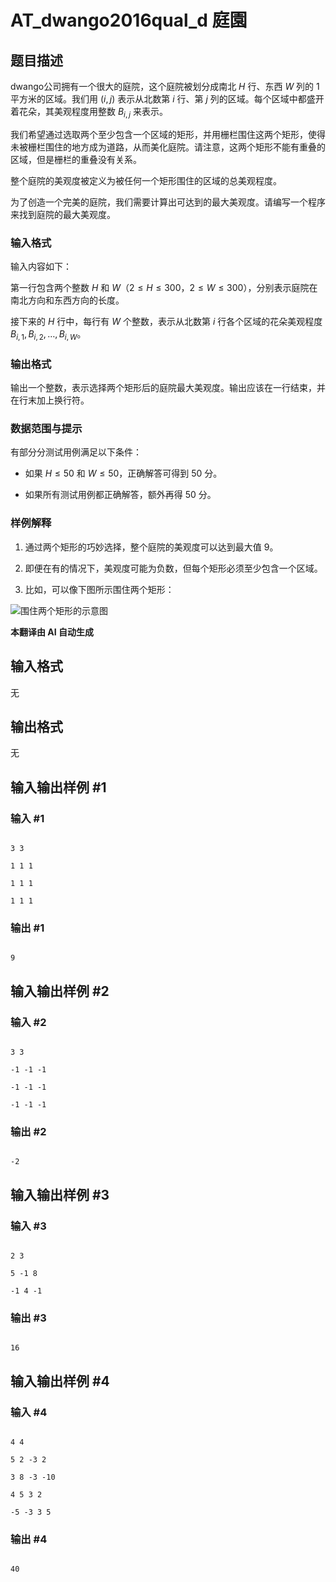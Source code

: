 # AT_dwango2016qual_d 庭園

## 题目描述

dwango公司拥有一个很大的庭院，这个庭院被划分成南北 $H$ 行、东西 $W$ 列的 $1$ 平方米的区域。我们用 $(i, j)$ 表示从北数第 $i$ 行、第 $j$ 列的区域。每个区域中都盛开着花朵，其美观程度用整数 $B_{i,j}$ 来表示。

我们希望通过选取两个至少包含一个区域的矩形，并用栅栏围住这两个矩形，使得未被栅栏围住的地方成为道路，从而美化庭院。请注意，这两个矩形不能有重叠的区域，但是栅栏的重叠没有关系。

整个庭院的美观度被定义为被任何一个矩形围住的区域的总美观程度。

为了创造一个完美的庭院，我们需要计算出可达到的最大美观度。请编写一个程序来找到庭院的最大美观度。

### 输入格式

输入内容如下：

第一行包含两个整数 $H$ 和 $W$（$2 \leq H \leq 300$，$2 \leq W \leq 300$），分别表示庭院在南北方向和东西方向的长度。

接下来的 $H$ 行中，每行有 $W$ 个整数，表示从北数第 $i$ 行各个区域的花朵美观程度 $B_{i,1}, B_{i,2}, \ldots, B_{i,W}$。

### 输出格式

输出一个整数，表示选择两个矩形后的庭院最大美观度。输出应该在一行结束，并在行末加上换行符。

### 数据范围与提示

有部分分测试用例满足以下条件：

- 如果 $H \leq 50$ 和 $W \leq 50$，正确解答可得到 $50$ 分。
- 如果所有测试用例都正确解答，额外再得 $50$ 分。

### 样例解释

1. 通过两个矩形的巧妙选择，整个庭院的美观度可以达到最大值 $9$。

2. 即便在有的情况下，美观度可能为负数，但每个矩形必须至少包含一个区域。

3. 比如，可以像下图所示围住两个矩形：

![围住两个矩形的示意图](https://discovery2016-qual.contest.atcoder.jp/img/other/dwango2016qual/hdfksjghkjsdfhgkjsdhfgkjs/problem2.PNG)

 **本翻译由 AI 自动生成**

## 输入格式

无

## 输出格式

无

## 输入输出样例 #1

### 输入 #1

```
3 3
1 1 1
1 1 1
1 1 1
```

### 输出 #1

```
9
```

## 输入输出样例 #2

### 输入 #2

```
3 3
-1 -1 -1
-1 -1 -1
-1 -1 -1
```

### 输出 #2

```
-2
```

## 输入输出样例 #3

### 输入 #3

```
2 3
5 -1 8
-1 4 -1
```

### 输出 #3

```
16
```

## 输入输出样例 #4

### 输入 #4

```
4 4
5 2 -3 2
3 8 -3 -10
4 5 3 2
-5 -3 3 5
```

### 输出 #4

```
40
```